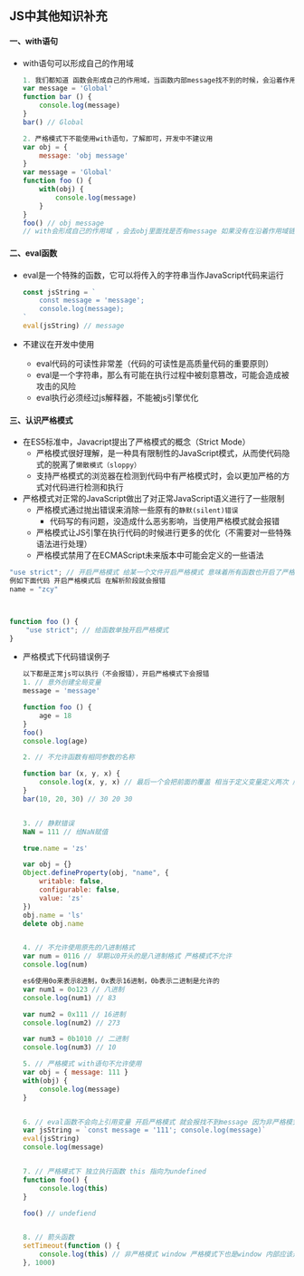 ## JS中其他知识补充

#### 一、with语句

* with语句可以形成自己的作用域

  ```js
  1. 我们都知道 函数会形成自己的作用域，当函数内部message找不到的时候，会沿着作用域链去查找，找到全局的message
  var message = 'Global'
  function bar () {
      console.log(message)
  }
  bar() // Global
  
  2. 严格模式下不能使用with语句，了解即可，开发中不建议用
  var obj = {
      message: 'obj message'
  }
  var message = 'Global'
  function foo () {
      with(obj) {
          console.log(message)
      }
  }
  foo() // obj message
  // with会形成自己的作用域 ，会去obj里面找是否有message 如果没有在沿着作用域链查找
  ```

#### 二、eval函数

* eval是一个特殊的函数，它可以将传入的字符串当作JavaScript代码来运行

  ```js
  const jsString = `
      const message = 'message';
      console.log(message);
  `
  eval(jsString) // message
  ```

* 不建议在开发中使用

  * eval代码的可读性非常差（代码的可读性是高质量代码的重要原则）
  * eval是一个字符串，那么有可能在执行过程中被刻意篡改，可能会造成被攻击的风险
  * eval执行必须经过js解释器，不能被js引擎优化

#### 三、认识严格模式

* 在ES5标准中，Javacript提出了严格模式的概念（Strict Mode）
  * 严格模式很好理解，是一种具有限制性的JavaScript模式，从而使代码隐式的脱离了`懒散模式（sloppy）`
  * 支持严格模式的浏览器在检测到代码中有严格模式时，会以更加严格的方式对代码进行检测和执行
* 严格模式对正常的JavaScript做出了对正常JavaScript语义进行了一些限制
  * 严格模式通过抛出错误来消除一些原有的`静默(silent)错误`
    * 代码写的有问题，没造成什么恶劣影响，当使用严格模式就会报错
  * 严格模式让JS引擎在执行代码的时候进行更多的优化（不需要对一些特殊语法进行处理）
  * 严格模式禁用了在ECMAScript未来版本中可能会定义的一些语法

```js
"use strict"; // 开启严格模式 给某一个文件开启严格模式 意味着所有函数也开启了严格模式
例如下面代码 开启严格模式后 在解析阶段就会报错
name = "zcy"



function foo () {
    "use strict"; // 给函数单独开启严格模式
}
```

* 严格模式下代码错误例子

  ```js
  以下都是正常js可以执行（不会报错），开启严格模式下会报错
  1. // 意外创建全局变量
  message = 'message'
  
  function foo () {
      age = 18
  }
  foo()
  console.log(age)
  
  2. // 不允许函数有相同参数的名称
  
  function bar (x, y, x) {
      console.log(x, y, x) // 最后一个会把前面的覆盖 相当于定义变量定义两次 后者覆盖前面
  }
  bar(10, 20, 30) // 30 20 30
  
  
  3. // 静默错误
  NaN = 111 // 给NaN赋值
  
  true.name = 'zs'
  
  var obj = {}
  Object.defineProperty(obj, "name", {
      writable: false,
      configurable: false,
      value: 'zs'
  })
  obj.name = 'ls'
  delete obj.name
  
  
  4. // 不允许使用原先的八进制格式
  var num = 0116 // 早期以0开头的是八进制格式 严格模式不允许
  console.log(num)
  
  es6使用0o来表示8进制，0x表示16进制，0b表示二进制是允许的
  var num1 = 0o123 // 八进制
  console.log(num1) // 83
  
  var num2 = 0x111 // 16进制
  console.log(num2) // 273
  
  var num3 = 0b1010 // 二进制
  console.log(num3) // 10
  
  5. // 严格模式 with语句不允许使用
  var obj = { message: 111 }
  with(obj) {
      console.log(message)
  }
  
  
  6. // eval函数不会向上引用变量 开启严格模式 就会报找不到message 因为非严格模式下 相当于在全局定义了 message
  var jsString = `const message = '111'; console.log(message)`
  eval(jsString)
  console.log(message)
  
  
  7. // 严格模式下 独立执行函数 this 指向为undefined
  function foo() {
      console.log(this)
  }
  
  foo() // undefiend
  
  
  8. // 箭头函数
  setTimeout(function () {
      console.log(this) // 非严格模式 window 严格模式下也是window 内部应该是通过call绑定window来实现的
  }, 1000)
  ```

  



